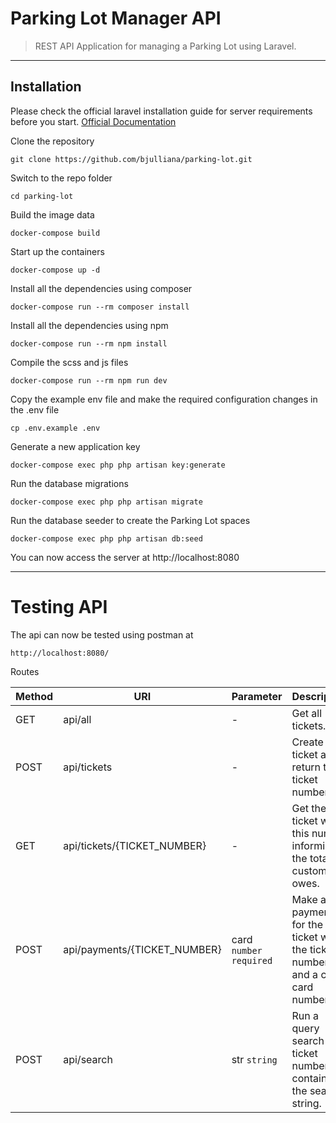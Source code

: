 # Parking Lot Manager API

> REST API Application for managing a Parking Lot using Laravel. 

----------


## Installation

Please check the official laravel installation guide for server requirements before you start. [Official Documentation](https://laravel.com/docs/5.4/installation#installation)


Clone the repository

    git clone https://github.com/bjulliana/parking-lot.git

Switch to the repo folder

    cd parking-lot
    
Build the image data    
    
    docker-compose build

Start up the containers

    docker-compose up -d
    
Install all the dependencies using composer

    docker-compose run --rm composer install
    
Install all the dependencies using npm

    docker-compose run --rm npm install

Compile the scss and js files

    docker-compose run --rm npm run dev
    
Copy the example env file and make the required configuration changes in the .env file

    cp .env.example .env

Generate a new application key

    docker-compose exec php php artisan key:generate

Run the database migrations

    docker-compose exec php php artisan migrate

Run the database seeder to create the Parking Lot spaces

    docker-compose exec php php artisan db:seed

You can now access the server at http://localhost:8080

----------

# Testing API

The api can now be tested using postman at

    http://localhost:8080/

Routes

| **Method**    | **URI**              	                | **Parameter**     | **Description** |
|---------------|---------------------------------------|-------------------|---------------|
| GET      	    | api/all      	                        | - 	            |Get all tickets.                |
| POST          | api/tickets 	                        | -   	            |Create new ticket and return the ticket number.               |
| GET 	        | api/tickets/{TICKET_NUMBER}           | -      	        |Get the ticket with this number informing the total the customer owes.               |
| POST      	| api/payments/{TICKET_NUMBER}      	| card `number` `required` 	            |Make a payment for the ticket with the ticket number and a credit card number.                |
| POST      	| api/search                        	| str `string` 	            |Run a query search for a ticket number containing the search string.                |

